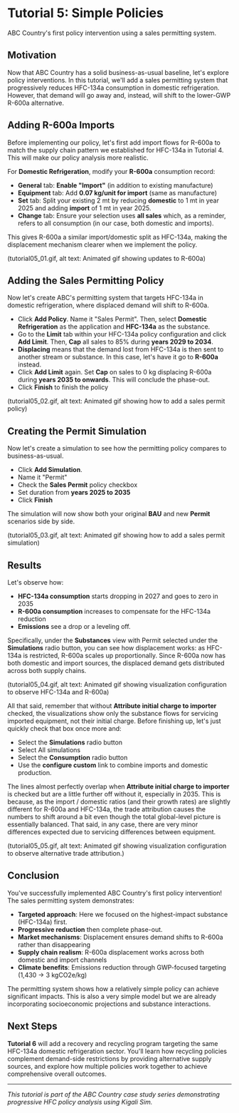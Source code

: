# Tutorial 5: Simple Policies

ABC Country's first policy intervention using a sales permitting system.

## Motivation

Now that ABC Country has a solid business-as-usual baseline, let's explore policy interventions. In this tutorial, we'll add a sales permitting system that progressively reduces HFC-134a consumption in domestic refrigeration. However, that demand will go away and, instead, will shift to the lower-GWP R-600a alternative.

## Adding R-600a Imports

Before implementing our policy, let's first add import flows for R-600a to match the supply chain pattern we established for HFC-134a in Tutorial 4. This will make our policy analysis more realistic.

For **Domestic Refrigeration**, modify your **R-600a** consumption record:

- **General** tab: **Enable "Import"** (in addition to existing manufacture)
- **Equipment** tab: Add **0.07 kg/unit for import** (same as manufacture)
- **Set** tab: Split your existing 2 mt by reducing **domestic** to 1 mt in year 2025 and adding **import** of 1 mt in year 2025.
- **Change** tab: Ensure your selection uses **all sales** which, as a reminder, refers to all consumption (in our case, both domestic and imports).

This gives R-600a a similar import/domestic split as HFC-134a, making the displacement mechanism clearer when we implement the policy.

(tutorial05_01.gif, alt text: Animated gif showing updates to R-600a)

## Adding the Sales Permitting Policy

Now let's create ABC's permitting system that targets HFC-134a in domestic refrigeration, where displaced demand will shift to R-600a.

- Click **Add Policy**. Name it "Sales Permit". Then, select **Domestic Refrigeration** as the application and **HFC-134a** as the substance.
- Go to the **Limit** tab within your HFC-134a policy configuration and click **Add Limit**. Then, **Cap** all sales to 85% during **years 2029 to 2034**.
- **Displacing** means that the demand lost from HFC-134a is then sent to another stream or substance. In this case, let's have it go to **R-600a** instead.
- Click **Add Limit** again. Set **Cap** on sales to 0 kg displacing R-600a during **years 2035 to onwards**. This will conclude the phase-out.
- Click **Finish** to finish the policy

(tutorial05_02.gif, alt text: Animated gif showing how to add a sales permit policy)

## Creating the Permit Simulation

Now let's create a simulation to see how the permitting policy compares to business-as-usual.

- Click **Add Simulation**.
- Name it "Permit"
- Check the **Sales Permit** policy checkbox
- Set duration from **years 2025 to 2035**
- Click **Finish**

The simulation will now show both your original **BAU** and new **Permit** scenarios side by side.

(tutorial05_03.gif, alt text: Animated gif showing how to add a sales permit simulation)

## Results

Let's observe how:

- **HFC-134a consumption** starts dropping in 2027 and goes to zero in 2035
- **R-600a consumption** increases to compensate for the HFC-134a reduction
- **Emissions** see a drop or a leveling off.

Specifically, under the **Substances** view with Permit selected under the **Simulations** radio button, you can see how displacement works: as HFC-134a is restricted, R-600a scales up proportionally. Since R-600a now has both domestic and import sources, the displaced demand gets distributed across both supply chains.

(tutorial05_04.gif, alt text: Animated gif showing visualization configuration to observe HFC-134a and R-600a)

All that said, remember that without **Attribute initial charge to importer** checked, the visualizations show only the substance flows for servicing imported equipment, not their initial charge. Before finishing up, let's just quickly check that box once more and:

 - Select the **Simulations** radio button
 - Select All simulations
 - Select the **Consumption** radio button
 - Use the **configure custom** link to combine imports and domestic production.

The lines almost perfectly overlap when **Attribute initial charge to importer** is checked but are a little further off without it, especially in 2035. This is because, as the import / domestic ratios (and their growth rates) are slightly different for R-600a and HFC-134a, the trade attribution causes the numbers to shift around a bit even though the total global-level picture is essentially balanced. That said, in any case, there are very minor differences expected due to servicing differences between equipment.

(tutorial05_05.gif, alt text: Animated gif showing visualization configuration to observe alternative trade attribution.)

## Conclusion

You've successfully implemented ABC Country's first policy intervention! The sales permitting system demonstrates:

- **Targeted approach**: Here we focused on the highest-impact substance (HFC-134a) first.
- **Progressive reduction** then complete phase-out.
- **Market mechanisms**: Displacement ensures demand shifts to R-600a rather than disappearing
- **Supply chain realism**: R-600a displacement works across both domestic and import channels
- **Climate benefits**: Emissions reduction through GWP-focused targeting (1,430 → 3 kgCO2e/kg)

The permitting system shows how a relatively simple policy can achieve significant impacts. This is also a very simple model but we are already incorporating socioeconomic projections and substance interactions.

## Next Steps

**Tutorial 6** will add a recovery and recycling program targeting the same HFC-134a domestic refrigeration sector. You'll learn how recycling policies complement demand-side restrictions by providing alternative supply sources, and explore how multiple policies work together to achieve comprehensive overall outcomes.

---

_This tutorial is part of the ABC Country case study series demonstrating progressive HFC policy analysis using Kigali Sim._